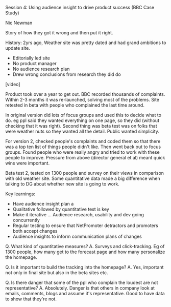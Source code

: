 Session 4: Using audience insight to drive product success (BBC Case Study)

Nic Newman

Story of how they got it wrong and then put it right. 

History: 2yrs ago, Weather site was pretty dated and had grand ambitions to update site. 
 - Editorially led site
 - No product manager
 - No audience research plan
 - Drew wrong conclusions from research they did do

[video]

Product took over a year to get out. BBC recorded thousands of complaints. Within 2-3 months it was re-launched, solving most of the problems. Site retested in beta with people who complained the last time around. 


In original version did lots of focus groups and used this to decide what to do.  eg ppl said they wanted everything on one page, so they did (without checking that it was right). Second thing was beta test was on folks that were weather nuts so they wanted all the detail. Public wanted simplicity. 

For version 2, checked people's complaints and coded them so that there was a top ten list of things people didn't like. Then went back out to focus groups. Found people who were really angry and tried to work with these people to improve. Pressure from above (director general et al) meant quick wins were important. 

Beta test 2, tested on 1300 people and survey on their views in comparison with old weather site.  Some quantitative data made a big difference when talking to DG about whether new site is going to work. 

Key learnings:
 -  Have audience insight plan a
 - Qualitative followed by quantitative test is key
 - Make it iterative ... Audience research, usability and dev going concurrently
 - Regular testing to ensure that NetPromoter detractors and promoters both accept changes
 - Audience insights to inform communication plans of changes

Q. What kind of quantitative measures?
A. Surveys and click-tracking. Eg of 1300 people, how many get to the forecast page and how many personalize the homepage. 

Q. Is it important to build the tracking into the homepage?
A. Yes, important not only in final site but also in the beta sites etc. 

Q. Is there danger that some of the ppl who complain the loudest are not representative?
A. Absolutely. Danger is that others in company look at emails, comments, blogs and assume it's representative. Good to have data to show that they're not.

